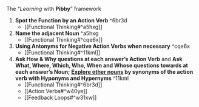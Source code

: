 The “*Learning* with **Pibby**” framework
1. **Spot the Function by an Action Verb** ^6br3d
	- [[Functional Thinking#^a5hxg]]
1. **Name the adjacent Noun** ^a5hxg
	- [[Functional Thinking#^cqe6x]]
2. **Using Antonyms for Negative Action Verbs when necessary** ^cqe6x
    - [[Functional Thinking#^11kml]]
3. **Ask How & Why questions at each answer’s Action Verb** and **Ask What, Where, Which, Who, When and Whose questions towards at each answer’s Noun;** **[Explore other nouns](http://www.sinonimkata.com/) by synonyms of the action verb with Hyponyms and Hypernyms** ^11kml
    - [[Functional Thinking#^6br3d]]
    - [[Action Verbs#^w40ye]]
    - [[Feedback Loops#^w31xw]]